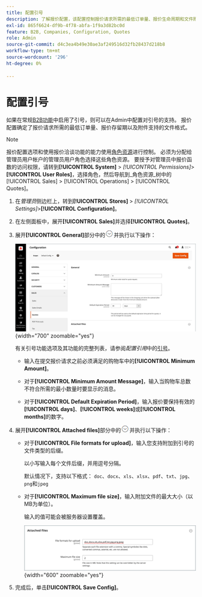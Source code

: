```yaml
---
title: 配置引号
description: 了解报价配置，该配置控制报价请求所需的最低订单量、报价生命周期和文件附件。
exl-id: 865f6624-df9b-4f78-abfa-1f9a3d82bc0d
feature: B2B, Companies, Configuration, Quotes
role: Admin
source-git-commit: d4c3ea4b49e30ae3af249516d32fb28437d218b8
workflow-type: tm+mt
source-wordcount: '296'
ht-degree: 0%

---
```


# 配置引号

如果在常规[B2B功能](enable-basic-features.md)中启用了引号，则可以在Admin中配置对引号的支持。 报价配置确定了报价请求所需的最低订单量、报价存留期以及附件支持的文件格式。

>[!NOTE]
>
>报价配置选项和使用报价洽谈功能的能力使用[角色资源](../systems/permissions-user-roles.md#role-resources)进行控制。 必须为分配给管理员用户帐户的管理员用户角色选择这些角色资源。 要授予对管理员中报价函数的访问权限，请转到&#x200B;**[!UICONTROL System]** > _[!UICONTROL Permissions]_>**[!UICONTROL User Roles]**，选择角色，然后导航到_&#x200B;角色资源&#x200B;_树中的[!UICONTROL Sales] > [!UICONTROL Operations] > [!UICONTROL Quotes]。

1. 在&#x200B;_管理员_&#x200B;侧边栏上，转到&#x200B;**[!UICONTROL Stores]** > _[!UICONTROL Settings]_>**[!UICONTROL Configuration]**。

1. 在左侧面板中，展开&#x200B;**[!UICONTROL Sales]**&#x200B;并选择&#x200B;**[!UICONTROL Quotes]**。

1. 展开&#x200B;**[!UICONTROL General]**&#x200B;部分中的![扩展选择器](../assets/icon-display-expand.png)并执行以下操作：

   ![销售报价配置 — 常规](./assets/quotes-general.png){width="700" zoomable="yes"}

   有关引号功能选项及其功能的完整列表，请参阅&#x200B;_配置引用_&#x200B;中的[引号](../configuration-reference/sales/quotes.md)。

   - 输入在提交报价请求之前必须满足的购物车中的&#x200B;**[!UICONTROL Minimum Amount]**。

   - 对于&#x200B;**[!UICONTROL Minimum Amount Message]**，输入当购物车总数不符合所需的最小数量时要显示的消息。

   - 对于&#x200B;**[!UICONTROL Default Expiration Period]**，输入报价要保持有效的&#x200B;**[!UICONTROL days]**、**[!UICONTROL weeks]**&#x200B;或&#x200B;**[!UICONTROL months]**&#x200B;的数字。

1. 展开&#x200B;**[!UICONTROL Attached files]**&#x200B;部分中的![扩展选择器](../assets/icon-display-expand.png)并执行以下操作：

   - 对于&#x200B;**[!UICONTROL File formats for upload]**，输入您支持附加到引号的文件类型的后缀。

     以小写输入每个文件后缀，并用逗号分隔。

     默认情况下，支持以下格式： `doc`、`docx`、`xls`、`xlsx`、`pdf`、`txt`、`jpg`、`png`和`jpeg`

   - 对于&#x200B;**[!UICONTROL Maximum file size]**，输入附加文件的最大大小（以MB为单位）。

     输入的值可能会被服务器设置覆盖。

     ![销售报价配置 — 附加文件](./assets/quotes-attached-files.png){width="600" zoomable="yes"}

1. 完成后，单击&#x200B;**[!UICONTROL Save Config]**。
